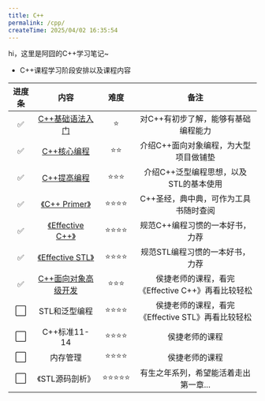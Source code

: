 ```yaml
---
title: C++
permalink: /cpp/
createTime: 2025/04/02 16:35:54
---
```


hi，这里是阿囧的C++学习笔记~



- C++课程学习阶段安排以及课程内容



| 进度条 | 内容            | 难度 | 备注                                   |
| :------: | :---------------: | :--: | :--------------------------------------: |
| ✅       | [C++基础语法入门](./base/1-初识C++.md) | ⭐ | 对C++有初步了解，能够有基础编程能力    |
| ✅       | [C++核心编程](./core/1-内存分区模型.md) | ⭐⭐ | 介绍C++面向对象编程，为大型项目做铺垫  |
| ✅       | [C++提高编程](./improve/1-模板.md) | ⭐⭐⭐ | 介绍C++泛型编程思想，以及STL的基本使用 |
| ✅       | [《C++ Primer》](../read/cs/C++%20Primer.md) | ⭐⭐⭐⭐ | C++圣经，典中典，可作为工具书随时查阅 |
| ✅       | [《Effective C++》](../read/cs/Effective%20C++.md) | ⭐⭐⭐⭐ | 规范C++编程习惯的一本好书，力荐 |
| ✅       | [《Effective STL》](../read/cs/Effective%20STL.md) | ⭐⭐⭐⭐ | 规范STL编程习惯的一本好书，力荐 |
| ✅       | [C++面向对象高级开发](./senior/1-C++编程简介.md) | ⭐⭐⭐ | 侯捷老师的课程，看完《Effective C++》再看比较轻松 |
| ⬜       | STL和泛型编程 | ⭐⭐⭐⭐ | 侯捷老师的课程，看完《Effective STL》再看比较轻松 |
| ⬜       | C++标准11-14 | ⭐⭐⭐⭐ | 侯捷老师的课程 |
| ⬜       | 内存管理 | ⭐⭐⭐⭐ | 侯捷老师的课程 |
| ⬜       | 《STL源码剖析》 | ⭐⭐⭐⭐⭐ | 有生之年系列，希望能活着走出第一章... |
